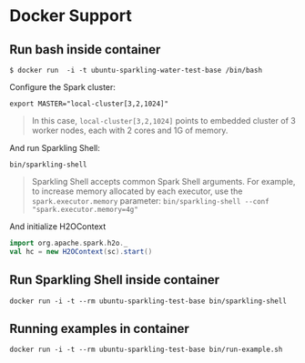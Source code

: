 # Docker Support


## Run bash inside container

```
$ docker run  -i -t ubuntu-sparkling-water-test-base /bin/bash
```

Configure the Spark cluster:
```
export MASTER="local-cluster[3,2,1024]"
```

> In this case, `local-cluster[3,2,1024]` points to embedded cluster of 3 worker nodes, each with 2 cores and 1G of memory.

And run Sparkling Shell:
```
bin/sparkling-shell
```

> Sparkling Shell accepts common Spark Shell arguments. For example, to increase memory allocated by each executor, use the `spark.executor.memory` parameter: `bin/sparkling-shell --conf "spark.executor.memory=4g"`

And initialize H2OContext 
```scala
import org.apache.spark.h2o._
val hc = new H2OContext(sc).start()
```



## Run Sparkling Shell inside container

```
docker run -i -t --rm ubuntu-sparkling-test-base bin/sparkling-shell 
```

## Running examples in container

```
docker run -i -t --rm ubuntu-sparkling-test-base bin/run-example.sh
```

